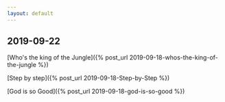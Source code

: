 ```yaml
---
layout: default
---
```


## 2019-09-22

[Who's the king of the Jungle]({% post_url 2019-09-18-whos-the-king-of-the-jungle %})

[Step by step]({% post_url 2019-09-18-Step-by-Step %})

[God is so Good]({% post_url 2019-09-18-god-is-so-good %})